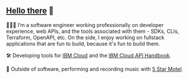 ## [Hello there](https://i.giphy.com/media/v1.Y2lkPTc5MGI3NjExNXJtdWZrMGtwcGp4bTdidTZpc3FzZnlqOTk3eGx5Yml6dW96cHBjaiZlcD12MV9pbnRlcm5hbF9naWZfYnlfaWQmY3Q9Zw/xTiIzJSKB4l7xTouE8/giphy.gif) 👋 

👨🏻‍💻 I’m a software engineer working professionally on developer experience, web APIs, and the tools associated with them - SDKs, CLIs, Terraform, OpenAPI, etc.
On the side, I enjoy working on fullstack applications that are fun to build, because it's fun to build them.

🛠️ Developing tools for [IBM Cloud](https://www.ibm.com/cloud) and the [IBM Cloud API Handbook](https://cloud.ibm.com/docs/api-handbook?topic=api-handbook-intro).

🎵 Outside of software, performing and recording music with [5 Star Motel](https://open.spotify.com/artist/7IMJRL5vHrhhuAqtFc0bAP?si=SkYds3ZRRQOaWBcwE6xBow).

<!--
**dpopp07/dpopp07** is a ✨ _special_ ✨ repository because its `README.md` (this file) appears on your GitHub profile.

Here are some ideas to get you started:

- 🔭 I’m currently working on ...
- 🌱 I’m currently learning ...
- 👯 I’m looking to collaborate on ...
- 🤔 I’m looking for help with ...
- 💬 Ask me about ...
- 📫 How to reach me: ...
- 😄 Pronouns: ...
- ⚡ Fun fact: ...
-->
